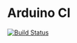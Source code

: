 # Arduino CI
[![Build Status](https://travis-ci.org/brycethomsen/arduino-ci.svg?branch=master)](https://travis-ci.org/brycethomsen/arduino-ci)